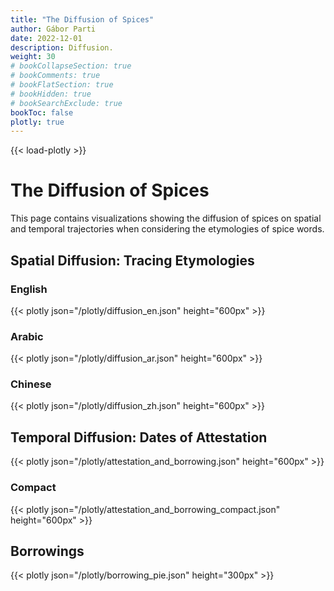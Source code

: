 ```yaml
---
title: "The Diffusion of Spices"
author: Gábor Parti
date: 2022-12-01
description: Diffusion.
weight: 30
# bookCollapseSection: true
# bookComments: true
# bookFlatSection: true
# bookHidden: true
# bookSearchExclude: true
bookToc: false
plotly: true
---
```


{{< load-plotly >}}

# The Diffusion of Spices

This page contains visualizations showing the diffusion of spices on spatial and temporal trajectories when considering the etymologies of spice words.

## Spatial Diffusion: Tracing Etymologies

### English

{{< plotly json="/plotly/diffusion_en.json" height="600px" >}}

### Arabic

{{< plotly json="/plotly/diffusion_ar.json" height="600px" >}}

### Chinese

{{< plotly json="/plotly/diffusion_zh.json" height="600px" >}}

## Temporal Diffusion: Dates of Attestation

{{< plotly json="/plotly/attestation_and_borrowing.json" height="600px" >}}

### Compact

{{< plotly json="/plotly/attestation_and_borrowing_compact.json" height="600px" >}}

## Borrowings

{{< plotly json="/plotly/borrowing_pie.json" height="300px" >}}